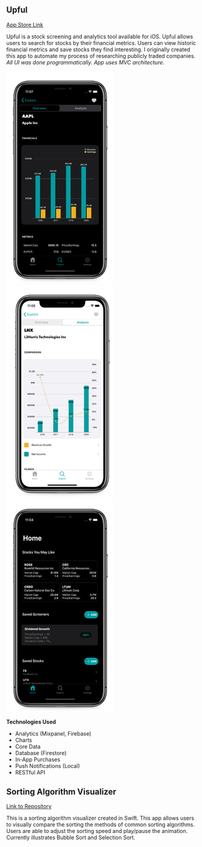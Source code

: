 ## Upful
[App Store Link](https://apps.apple.com/us/app/upful/id1447909027)

Upful is a stock screening and analytics tool available for iOS. Upful allows users to search for stocks by their financial metrics. Users can view historic financial metrics and save stocks they find interesting. I originally created this app to automate my process of researching publicly traded companies. _All UI was done programmatically. App uses MVC architecture._

<img src="/screenshots/Overview.png"  width="280.8" height="560.2"> <img src="/screenshots/Analysis.png"  width="280.8" height="560.2"> <img src="/screenshots/Home.png"  width="280.8" height="560.2"> 

**Technologies Used**
- Analytics (Mixpanel, Firebase)
- Charts
- Core Data
- Database (Firestore)
- In-App Purchases
- Push Notifications (Local)
- RESTful API

## Sorting Algorithm Visualizer
[Link to Repository](https://github.com/syanik94/Swift-Sorting-Visualizer)

This is a sorting algorithm visualizer created in Swift. This app allows users to visually compare the sorting the methods of common sorting algorithms. Users are able to adjust the sorting speed and play/pause the animation. Currently illustrates Bubble Sort and Selection Sort.

<a href="https://imgflip.com/gif/3j21yu"><img src="https://i.imgflip.com/3j21yu.gif" title=""/></a>&nbsp; &nbsp; &nbsp; &nbsp; <a href="https://imgflip.com/gif/3j0kdq"><img src="https://i.imgflip.com/3j0kdq.gif" title=""/></a>

